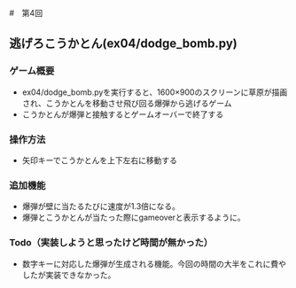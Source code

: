 #　第4回
## 逃げろこうかとん(ex04/dodge_bomb.py)
### ゲーム概要
- ex04/dodge_bomb.pyを実行すると、1600×900のスクリーンに草原が描画され、こうかとんを移動させ飛び回る爆弾から逃げるゲーム
- こうかとんが爆弾と接触するとゲームオーバーで終了する
### 操作方法
- 矢印キーでこうかとんを上下左右に移動する
### 追加機能
- 爆弾が壁に当たるたびに速度が1.3倍になる。
- 爆弾とこうかとんが当たった際にgameoverと表示するように。
### Todo（実装しようと思ったけど時間が無かった）
- 数字キーに対応した爆弾が生成される機能。今回の時間の大半をこれに費やしたが実装できなかった。